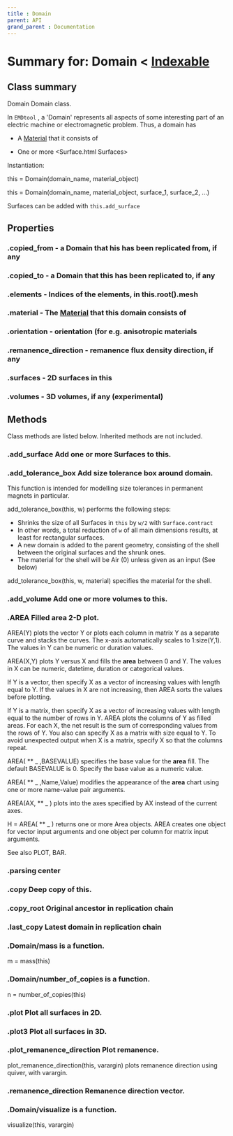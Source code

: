 ```yaml
---
title : Domain
parent: API
grand_parent : Documentation
---
```

# Summary for: **Domain**  < [Indexable](Indexable.html)

## Class summary

Domain Domain class.

In `EMDtool` , a 'Domain' represents all aspects of some interesting part of an
electric machine or electromagnetic problem. Thus, a domain has

* A [Material](Material.html) that it consists of

* One or more <Surface.html Surfaces>

Instantiation:

this = Domain(domain_name, material_object)

this = Domain(domain_name, material_object, surface_1, surface_2,
...)

Surfaces can be added with `this.add_surface`

## Properties

### .**copied_from** - a Domain that his has been replicated from, if any

### .**copied_to** - a Domain that this has been replicated to, if any

### .**elements** - Indices of the elements, in this.root().mesh

### .**material** - The [Material](Material.html) that this domain consists of

### .**orientation** - orientation (for e.g. anisotropic materials

### .**remanence_direction** - remanence flux density direction, if any

### .**surfaces** - 2D surfaces in this

### .**volumes** - 3D volumes, if any (experimental)


## Methods

Class methods are listed below. Inherited methods are not included.

### .**add_surface** Add one or more Surfaces to this.

### .**add_tolerance_box** Add size tolerance box around domain.

This function is intended for modelling size tolerances in permanent
magnets in particular.

add_tolerance_box(this, w) performs the following steps:
* Shrinks the size of all Surfaces in `this` by `w/2` with `Surface.contract`
* In other words, a total reduction of `w` of all main dimensions
results, at least for rectangular surfaces.
* A new domain is added to the parent geometry, consisting of the shell
between the original surfaces and the shrunk ones.
* The material for the shell will be Air (0) unless given as an input
(See below)

add_tolerance_box(this, w, material) specifies the material for the
shell.

### .**add_volume** Add one or more volumes to this.

### .AREA  Filled ****area**** 2-D plot.
AREA(Y) plots the vector Y or plots each column in matrix Y as a
separate curve and stacks the curves. The x-axis automatically
scales to 1:size(Y,1). The values in Y can be numeric or duration
values.

AREA(X,Y) plots Y versus X and fills the **area** between 0 and Y. The
values in X can be numeric, datetime, duration or categorical
values.

If Y is a vector, then specify X as a vector of increasing
values with length equal to Y. If the values in X are not
increasing, then AREA sorts the values before plotting.

If Y is a matrix, then specify X as a vector of increasing
values with length equal to the number of rows in Y. AREA plots
the columns of Y as filled areas. For each X, the net result is
the sum of corresponding values from the rows of Y. You also
can specify X as a matrix with size equal to Y. To avoid
unexpected output when X is a matrix, specify X so that the
columns repeat.

AREA( ** _ ,BASEVALUE) specifies the base value for the **area** fill.
The default BASEVALUE is 0. Specify the base value as a numeric
value.

AREA( ** _ ,Name,Value) modifies the appearance of the **area** chart
using one or more name-value pair arguments.

AREA(AX, ** _ ) plots into the axes specified by AX instead of the
current axes.

H = AREA( ** _ ) returns one or more Area objects. AREA creates one
object for vector input arguments and one object per column for
matrix input arguments.

See also PLOT, BAR.

### .parsing center

### .**copy** Deep **copy** of this.

### .**copy_root** Original ancestor in replication chain

### .**last_copy** Latest domain in replication chain

### .Domain/**mass** is a function.
m = mass(this)

### .Domain/**number_of_copies** is a function.
n = number_of_copies(this)

### .**plot** Plot all surfaces in 2D.

### .**plot3** Plot all surfaces in 3D.

### .**plot_remanence_direction** Plot remanence.

plot_remanence_direction(this, varargin) plots remanence
direction using quiver, with varargin.

### .remanence_direction Remanence direction vector.

### .Domain/**visualize** is a function.
visualize(this, varargin)


